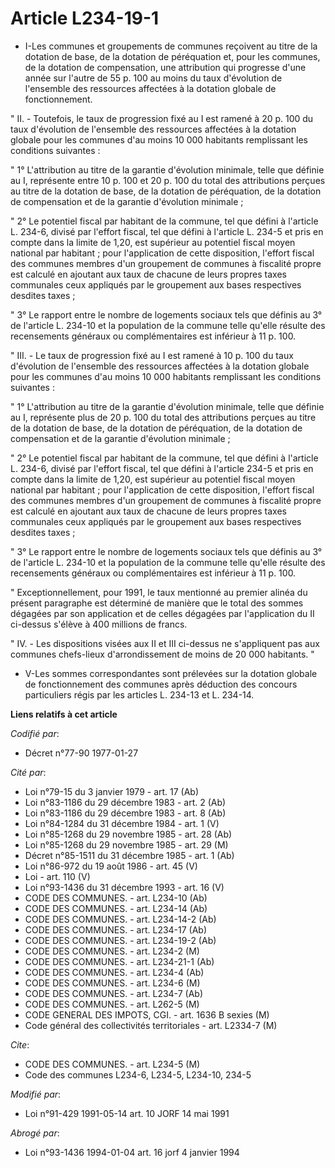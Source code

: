# Article L234-19-1

- I-Les communes et groupements de communes reçoivent au titre de la dotation de base, de la dotation de péréquation et, pour
les communes, de la dotation de compensation, une attribution qui progresse d'une année sur l'autre de 55 p. 100 au moins du
taux d'évolution de l'ensemble des ressources affectées à la dotation globale de fonctionnement.

" II. - Toutefois, le taux de progression fixé au I est ramené à 20 p. 100 du taux d'évolution de l'ensemble des ressources
affectées à la dotation globale pour les communes d'au moins 10 000 habitants remplissant les conditions suivantes :

" 1° L'attribution au titre de la garantie d'évolution minimale, telle que définie au I, représente entre 10 p. 100 et 20 p.
100 du total des attributions perçues au titre de la dotation de base, de la dotation de péréquation, de la dotation de
compensation et de la garantie d'évolution minimale ;

" 2° Le potentiel fiscal par habitant de la commune, tel que défini à l'article L. 234-6, divisé par l'effort fiscal, tel que
défini à l'article L. 234-5 et pris en compte dans la limite de 1,20, est supérieur au potentiel fiscal moyen national par
habitant ; pour l'application de cette disposition, l'effort fiscal des communes membres d'un groupement de communes à
fiscalité propre est calculé en ajoutant aux taux de chacune de leurs propres taxes communales ceux appliqués par le
groupement aux bases respectives desdites taxes ;

" 3° Le rapport entre le nombre de logements sociaux tels que définis au 3° de l'article L. 234-10 et la population de la
commune telle qu'elle résulte des recensements généraux ou complémentaires est inférieur à 11 p. 100.

" III. - Le taux de progression fixé au I est ramené à 10 p. 100 du taux d'évolution de l'ensemble des ressources affectées à
la dotation globale pour les communes d'au moins 10 000 habitants remplissant les conditions suivantes :

" 1° L'attribution au titre de la garantie d'évolution minimale, telle que définie au I, représente plus de 20 p. 100 du
total des attributions perçues au titre de la dotation de base, de la dotation de péréquation, de la dotation de compensation
et de la garantie d'évolution minimale ;

" 2° Le potentiel fiscal par habitant de la commune, tel que défini à l'article L. 234-6, divisé par l'effort fiscal, tel que
défini à l'article 234-5 et pris en compte dans la limite de 1,20, est supérieur au potentiel fiscal moyen national par
habitant ; pour l'application de cette disposition, l'effort fiscal des communes membres d'un groupement de communes à
fiscalité propre est calculé en ajoutant aux taux de chacune de leurs propres taxes communales ceux appliqués par le
groupement aux bases respectives desdites taxes ;

" 3° Le rapport entre le nombre de logements sociaux tels que définis au 3° de l'article L. 234-10 et la population de la
commune telle qu'elle résulte des recensements généraux ou complémentaires est inférieur à 11 p. 100.

" Exceptionnellement, pour 1991, le taux mentionné au premier alinéa du présent paragraphe est déterminé de manière que le
total des sommes dégagées par son application et de celles dégagées par l'application du II ci-dessus s'élève à 400 millions
de francs.

" IV. - Les dispositions visées aux II et III ci-dessus ne s'appliquent pas aux communes chefs-lieux d'arrondissement de
moins de 20 000 habitants. "

- V-Les sommes correspondantes sont prélevées sur la dotation globale de fonctionnement des communes après déduction des
concours particuliers régis par les articles L. 234-13 et L. 234-14.

**Liens relatifs à cet article**

_Codifié par_:

  - Décret n°77-90 1977-01-27

_Cité par_:

  - Loi n°79-15 du 3 janvier 1979 - art. 17 (Ab)
  - Loi n°83-1186 du 29 décembre 1983 - art. 2 (Ab)
  - Loi n°83-1186 du 29 décembre 1983 - art. 8 (Ab)
  - Loi n°84-1284 du 31 décembre 1984 - art. 1 (V)
  - Loi n°85-1268 du 29 novembre 1985 - art. 28 (Ab)
  - Loi n°85-1268 du 29 novembre 1985 - art. 29 (M)
  - Décret n°85-1511 du 31 décembre 1985 - art. 1 (Ab)
  - Loi n°86-972 du 19 août 1986 - art. 45 (V)
  - Loi - art. 110 (V)
  - Loi n°93-1436 du 31 décembre 1993 - art. 16 (V)
  - CODE DES COMMUNES. - art. L234-10 (Ab)
  - CODE DES COMMUNES. - art. L234-14 (Ab)
  - CODE DES COMMUNES. - art. L234-14-2 (Ab)
  - CODE DES COMMUNES. - art. L234-17 (Ab)
  - CODE DES COMMUNES. - art. L234-19-2 (Ab)
  - CODE DES COMMUNES. - art. L234-2 (M)
  - CODE DES COMMUNES. - art. L234-21-1 (Ab)
  - CODE DES COMMUNES. - art. L234-4 (Ab)
  - CODE DES COMMUNES. - art. L234-6 (M)
  - CODE DES COMMUNES. - art. L234-7 (Ab)
  - CODE DES COMMUNES. - art. L262-5 (M)
  - CODE GENERAL DES IMPOTS, CGI. - art. 1636 B sexies (M)
  - Code général des collectivités territoriales - art. L2334-7 (M)

_Cite_:

  - CODE DES COMMUNES. - art. L234-5 (M)
  - Code des communes L234-6, L234-5, L234-10, 234-5

_Modifié par_:

  - Loi n°91-429 1991-05-14 art. 10 JORF 14 mai 1991

_Abrogé par_:

  - Loi n°93-1436 1994-01-04 art. 16 jorf 4 janvier 1994
